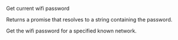 Get current wifi password

Returns a promise that resolves to a string containing the password.

Get the wifi password for a specified known network.